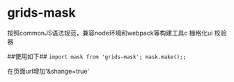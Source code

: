 # grids-mask
按照commonJS语法规范，兼容node环境和webpack等构建工具c
栅格化ui 校验器

##使用如下##
`import mask from 'grids-mask';
mask.make();;`

在页面url增加'&shange=true'
